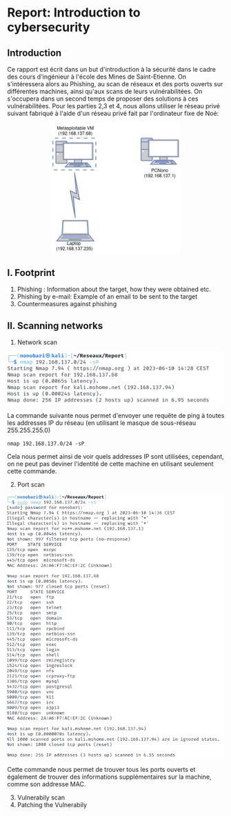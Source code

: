 # Report: Introduction to cybersecurity

## Introduction

Ce rapport est écrit dans un but d'introduction à la sécurité dans le cadre des cours d'ingénieur à l'école des Mines de Saint-Etienne.
On s'intéressera alors au Phishing, au scan de réseaux et des ports ouverts sur différentes machines, ainsi qu'aux scans de leurs vulnérabilitées.
On s'occupera dans un second temps de proposer des solutions à ces vulnérabilitées. 
Pour les parties 2,3 et 4, nous allons utiliser le réseau privé suivant fabriqué à l'aide d'un réseau privé fait par l'ordinateur fixe de Noé:
<p align = "center"> 
<img src = "assets/network.png" width = 300>
</p>

## I. Footprint
1. Phishing : Information about the target, how they were obtained etc.
2. Phishing by e-mail: Example of an email to be sent to the target
3. Countermeasures against phishing


## II. Scanning networks
1. Network scan

![pictureNmapPing](assets/nmapPing.png)

La commande suivante nous permet d'envoyer une requête de ping à toutes les addresses IP du réseau (en utilisant le masque de sous-réseau 255.255.255.0)

    nmap 192.168.137.0/24 -sP

Cela nous permet ainsi de voir quels addresses IP sont utilisées, cependant, on ne peut pas deviner l'identité de cette machine en utilisant seulement cette commande.

2. Port scan

![pictureNmap](assets/nmap.png)

Cette commande nous permet de trouver tous les ports ouverts et également de trouver des informations supplémentaires sur la machine, comme son addresse MAC.

3. Vulnerabily scan
4. Patching the Vulnerabily